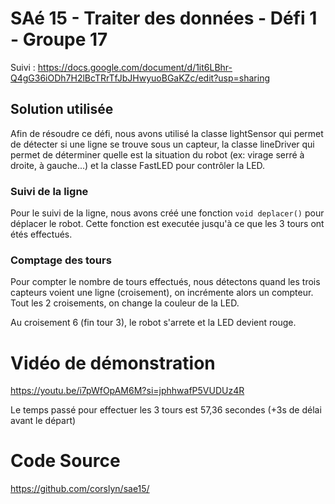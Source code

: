 # SAé 15 - Traiter des données - Défi 1 - Groupe 17

Suivi : https://docs.google.com/document/d/1it6LBhr-Q4gG36iODh7H2lBcTRrTfJbJHwyuoBGaKZc/edit?usp=sharing

## Solution utilisée

Afin de résoudre ce défi, nous avons utilisé la classe lightSensor qui permet de détecter si une ligne se trouve sous un capteur, la classe lineDriver qui permet de déterminer quelle est la situation du robot (ex: virage serré à droite, à gauche...) et la classe FastLED pour contrôler la LED.

### Suivi de la ligne

Pour le suivi de la ligne, nous avons créé une fonction `void deplacer()` pour déplacer le robot. Cette fonction est executée jusqu'à ce que les 3 tours ont étés effectués.

### Comptage des tours

Pour compter le nombre de tours effectués, nous détectons quand les trois capteurs voient une ligne (croisement), on incrémente alors un compteur. Tout les 2 croisements, on change la couleur de la LED.

Au croisement 6 (fin tour 3), le robot s'arrete et la LED devient rouge. 

# Vidéo de démonstration

https://youtu.be/i7pWfOpAM6M?si=jphhwafP5VUDUz4R

Le temps passé pour effectuer les 3 tours est 57,36 secondes (+3s de délai avant le départ)

# Code Source

https://github.com/corslyn/sae15/


